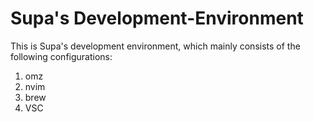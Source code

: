 # Supa's Development-Environment

This is Supa's development environment, which mainly consists of the following configurations:
1. omz
2. nvim
3. brew
4. VSC
